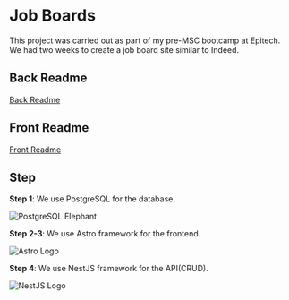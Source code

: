 # Job Boards

This project was carried out as part of my pre-MSC bootcamp at Epitech. We had two weeks to create a job board site similar to Indeed.

## Back Readme

[Back Readme](https://github.com/H1B0B0/Job-Boards-in-Astro/tree/main/back#readme)

## Front Readme

[Front Readme](https://github.com/H1B0B0/Job-Boards-in-Astro/tree/main/front#readme)

## Step

**Step 1**: We use PostgreSQL for the database.

![PostgreSQL Elephant](https://upload.wikimedia.org/wikipedia/commons/thumb/2/29/Postgresql_elephant.svg/1200px-Postgresql_elephant.svg.png)

**Step 2-3**: We use Astro framework for the frontend.

![Astro Logo](https://www.svgrepo.com/show/373446/astro.svg)

**Step 4**: We use NestJS framework for the API(CRUD).

![NestJS Logo](https://upload.wikimedia.org/wikipedia/commons/a/a8/NestJS.svg)


